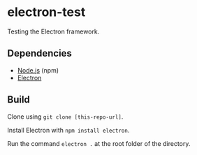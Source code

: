 # electron-test
Testing the Electron framework.

## Dependencies
- [Node.js](https://nodejs.org) (npm)
- [Electron](https://electron.atom.io)

## Build
Clone using `git clone [this-repo-url]`.

Install Electron with `npm install electron`.

Run the command `electron .` at the root folder of the directory.
